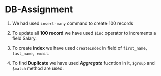 # DB-Assignment

1. We had used `insert-many` command to create 100 records

2. To update all **100 record** we have used `$inc` operator to increments a field Salary.

3. To create **index** we have used `createIndex` in field of `first_name, last_name, email`.

4. To find **Duplicate** we have used ***Aggregate*** fucntion in it, `$group` and `$match` method are used.
